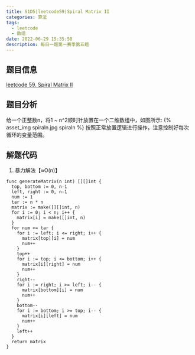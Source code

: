 ```yaml
---
title: S1D5|leetcode59|Spiral Matrix II
categories: 算法
tags:
  - leetcode
  - 数组
date: 2022-06-29 15:35:50
description: 每日一题第一赛季第五题
---
```

## 题目信息
[leetcode 59. Spiral Matrix II](https://leetcode.com/problems/spiral-matrix-ii)
## 题目分析
给一个正整数n，将1 ~ n^2顺时针放置在一个二维数组中，如图所示:
{% asset_img spiraln.jpg spiraln %}
按照正常放置逻辑进行操作，注意控制好每次循环的变量范围。
## 解题代码

1. 暴力解法【≈O(n)】
~~~
func generateMatrix(n int) [][]int {
  top, bottom := 0, n-1
  left, right := 0, n-1
  num := 1
  tar := n * n
  matrix := make([][]int, n)
  for i := 0; i < n; i++ {
    matrix[i] = make([]int, n)
  }
  for num <= tar {
    for i := left; i <= right; i++ {
      matrix[top][i] = num
      num++
    }
    top++
    for i := top; i <= bottom; i++ {
      matrix[i][right] = num
      num++
    }
    right--
    for i := right; i >= left; i-- {
      matrix[bottom][i] = num
      num++
    }
    bottom--
    for i := bottom; i >= top; i-- {
      matrix[i][left] = num
      num++
    }
    left++
  }
  return matrix
}
~~~